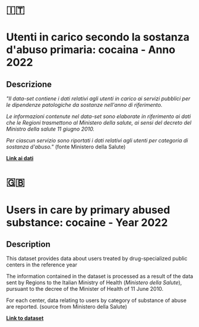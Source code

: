 # :it: 

# Utenti in carico secondo la sostanza d'abuso primaria: cocaina - Anno 2022

## Descrizione 

*"Il data-set contiene i dati relativi agli utenti in carico ai servizi pubblici per le dipendenze patologiche da sostanze nell'anno di riferimento.*

*Le informazioni contenute nel data-set sono elaborate in riferimento ai dati che le Regioni trasmettono al Ministero della salute, ai sensi del decreto del Ministro della salute 11 giugno 2010.*

*Per ciascun servizio sono riportati i dati relativi agli utenti per categoria di sostanza d'abuso."* (fonte Ministero della Salute)

**[Link ai dati](https://www.dati.salute.gov.it/dati/dettaglioDataset.jsp?menu=dati&idPag=190)**

# :uk:	 

# Users in care by primary abused substance: cocaine - Year 2022

## Description 

This dataset provides data about users treated by drug-specialized public centers in the reference year

The information contained in the dataset is processed as a result of the data 
sent by Regions to the Italian Ministry of Health (*Ministero della Salute*), 
pursuant to the decree of the Minister of Health of 11 June 2010.

For each center, data relating to users by category of substance of abuse are reported. (source from Ministero della Salute)

**[Link to dataset](https://www.dati.salute.gov.it/dati/dettaglioDataset.jsp?menu=dati&idPag=190)**
